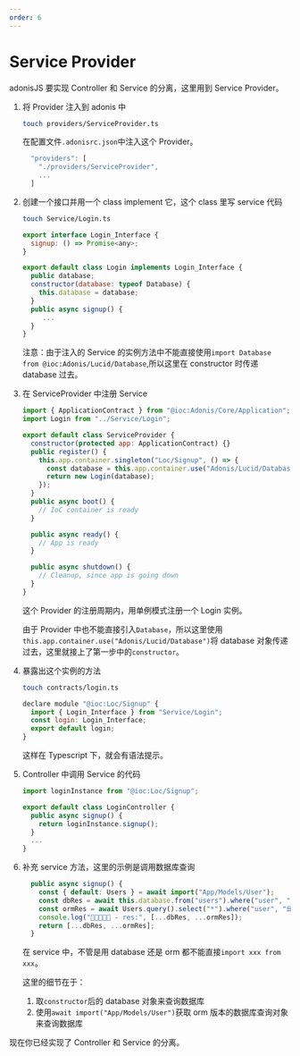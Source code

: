 ```yaml
---
order: 6
---
```


# Service Provider

adonisJS 要实现 Controller 和 Service 的分离，这里用到 Service Provider。

1. 将 Provider 注入到 adonis 中

   ```bash
   touch providers/ServiceProvider.ts
   ```

   在配置文件`.adonisrc.json`中注入这个 Provider。

   ```js
     "providers": [
       "./providers/ServiceProvider",
       ...
     ]
   ```

2. 创建一个接口并用一个 class implement 它，这个 class 里写 service 代码

   ```bash
   touch Service/Login.ts
   ```

   ```js
   export interface Login_Interface {
     signup: () => Promise<any>;
   }

   export default class Login implements Login_Interface {
     public database;
     constructor(database: typeof Database) {
       this.database = database;
     }
     public async signup() {
     	...
     }
   }
   ```

   注意：由于注入的 Service 的实例方法中不能直接使用`import Database from @ioc:Adonis/Lucid/Database`,所以这里在 constructor 时传递 database 过去。

3. 在 ServiceProvider 中注册 Service

   ```js
   import { ApplicationContract } from "@ioc:Adonis/Core/Application";
   import Login from "../Service/Login";

   export default class ServiceProvider {
     constructor(protected app: ApplicationContract) {}
     public register() {
       this.app.container.singleton("Loc/Signup", () => {
         const database = this.app.container.use("Adonis/Lucid/Database");
         return new Login(database);
       });
     }
     public async boot() {
       // IoC container is ready
     }

     public async ready() {
       // App is ready
     }

     public async shutdown() {
       // Cleanup, since app is going down
     }
   }
   ```

   这个 Provider 的注册周期内，用单例模式注册一个 Login 实例。

   由于 Provider 中也不能直接引入`Database`，所以这里使用`this.app.container.use("Adonis/Lucid/Database")`将 database 对象传递过去，这里就接上了第一步中的`constructor`。

4. 暴露出这个实例的方法

   ```bash
   touch contracts/login.ts
   ```

   ```js
   declare module "@ioc:Loc/Signup" {
     import { Login_Interface } from "Service/Login";
     const login: Login_Interface;
     export default login;
   }
   ```

   这样在 Typescript 下，就会有语法提示。

5. Controller 中调用 Service 的代码

   ```js
   import loginInstance from "@ioc:Loc/Signup";

   export default class LoginController {
     public async signup() {
       return loginInstance.signup();
     }
     ...
   }
   ```

6. 补充 service 方法，这里的示例是调用数据库查询

   ```js
     public async signup() {
       const { default: Users } = await import("App/Models/User");
       const dbRes = await this.database.from("users").where("user", "邱彦兮");
       const ormRes = await Users.query().select("*").where("user", "邱彦兮");
       console.log("🚀🚀🚀🚀🚀 - res:", [...dbRes, ...ormRes]);
       return [...dbRes, ...ormRes];
     }
   ```

   在 service 中，不管是用 database 还是 orm 都不能直接`import xxx from xxx`。

   这里的细节在于：

   1. 取`constructor`后的 database 对象来查询数据库
   2. 使用`await import("App/Models/User")`获取 orm 版本的数据库查询对象来查询数据库

现在你已经实现了 Controller 和 Service 的分离。
